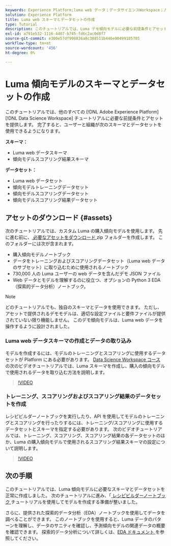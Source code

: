 ```yaml
---
keywords: Experience Platform;luma web データ；データサイエンスWorkspace；人気のトピック；レシピ；デモデータ；デモ web データ；luma データ
solution: Experience Platform
title: Luma web スキーマとデータセットの作成
type: Tutorial
description: このチュートリアルでは、Luma デモ傾向モデルに必要な前提条件とアセットを提供します。
exl-id: a791e532-1116-4407-b745-fd6c2ac0d8f7
source-git-commit: e300e57df998836a8c388511b446e90499185705
workflow-type: tm+mt
source-wordcount: '456'
ht-degree: 0%

---
```


# Luma 傾向モデルのスキーマとデータセットの作成

このチュートリアルでは、他のすべての [!DNL Adobe Experience Platform] [!DNL Data Science Workspace] チュートリアルに必要な前提条件とアセットを提供します。 完了すると、ユーザーと組織が次のスキーマとデータセットを使用できるようになります。

**スキーマ：**

- Luma web データスキーマ
- 傾向モデルスコアリング結果スキーマ

**データセット：**

- Luma web データセット
- 傾向モデルトレーニングデータセット
- 傾向モデルスコアリングデータセット
- 傾向モデルスコアリング結果データセット

## アセットのダウンロード {#assets}

次のチュートリアルでは、カスタム Luma の購入傾向モデルを使用します。 先に進む前に、[ 必要なアセットをダウンロード ](https://experienceleague.adobe.com/docs/platform-learn/assets/DSW-course-sample-assets.zip)zip フォルダーを作成します。 このフォルダーには次が含まれます。

- 購入傾向モデルノートブック
- データをトレーニングおよびスコアリングデータセット（Luma web データのサブセット）に取り込むために使用されるノートブック
- 730,000 人の Luma ユーザーの web データを含んだデモ JSON ファイル
- Web データとモデルを理解するのに役立つ、オプションの Python 3 EDA （探索的データ分析）ノートブック。

>[!NOTE]
>
> どのチュートリアルでも、独自のスキーマとデータを使用できます。 ただし、アセットで提供されるデモモデルは、適切な設定ファイルと要件ファイルが提供されていない限り機能しません。 このデモ傾向モデルは、Luma web データを操作するように設計されました。

### Luma web データスキーマの作成とデータの取り込み

モデルを作成するには、モデルのトレーニングとスコアリングに使用するデータセットが Platform にある必要があります。 [Data Science Workspace コース ](https://experienceleague.adobe.com/?recommended=ExperiencePlatform-U-1-2021.1.dsw&amp;lang=ja) の次のビデオチュートリアルでは、Luma スキーマを作成し、購入の傾向モデルで使用されるデータを取り込む方法を説明します。

>[!VIDEO](https://video.tv.adobe.com/v/333312)

### トレーニング、スコアリングおよびスコアリング結果のデータセットを作成

レシピビルダーノートブックを実行したり、API を使用してモデルのトレーニングとスコアリングを行ったりするには、トレーニング/スコアリングに使用するデータセットとスキーマを指定する必要があります。 次のビデオチュートリアルでは、トレーニング、スコアリング、スコアリング結果の各データセットのほか、Luma の購入傾向モデルで使用されるスコアリング結果スキーマの設定について説明します。

>[!VIDEO](https://video.tv.adobe.com/v/333426)

## 次の手順

このチュートリアルでは、Luma 傾向モデルに必要なスキーマとデータセットを正常に作成しました。 次のチュートリアルに進み、「[ レシピビルダーノートブック ](../jupyterlab/create-a-model.md) チュートリアルを使用してモデルを作成する準備が整いました。

さらに、提供された探索的データ分析（EDA）ノートブックを使用してデータを調べることができます。 このノートブックを使用すると、Luma データのパターンを理解し、データのサニティを確認し、予測傾向モデルの関連データの概要を確認できます。 探索的データ分析について詳しくは、[EDA ドキュメント ](../jupyterlab/eda-notebook.md) を参照してください。
